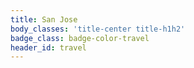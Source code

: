 ```yaml
---
title: San Jose
body_classes: 'title-center title-h1h2'
badge_class: badge-color-travel
header_id: travel
---
```


